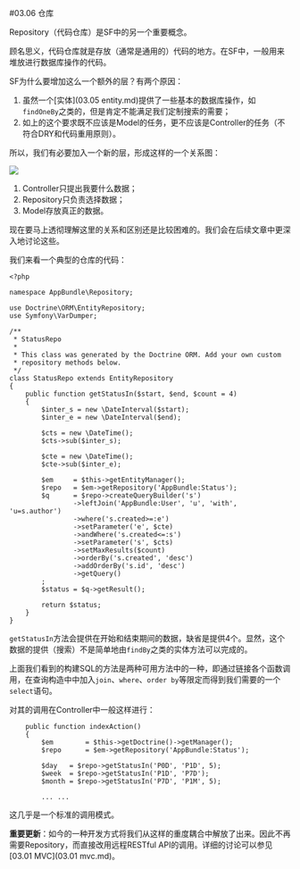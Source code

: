 #03.06 仓库

Repository（代码仓库）是SF中的另一个重要概念。

顾名思义，代码仓库就是存放（通常是通用的）代码的地方。在SF中，一般用来堆放进行数据库操作的代码。

SF为什么要增加这么一个额外的层？有两个原因：

1. 虽然一个[实体](03.05 entity.md)提供了一些基本的数据库操作，如`findOneBy`之类的，但是肯定不能满足我们定制搜索的需要；
2. 如上的这个要求既不应该是Model的任务，更不应该是Controller的任务（不符合DRY和代码重用原则）。

所以，我们有必要加入一个新的层，形成这样的一个关系图：

![](img/3.6-1.png)

1. Controller只提出我要什么数据；
2. Repository只负责选择数据；
3. Model存放真正的数据。

现在要马上透彻理解这里的关系和区别还是比较困难的。我们会在后续文章中更深入地讨论这些。

我们来看一个典型的仓库的代码：

```
<?php

namespace AppBundle\Repository;

use Doctrine\ORM\EntityRepository;
use Symfony\VarDumper;

/**
 * StatusRepo
 *
 * This class was generated by the Doctrine ORM. Add your own custom
 * repository methods below.
 */
class StatusRepo extends EntityRepository
{
	public function getStatusIn($start, $end, $count = 4)
    {
        $inter_s = new \DateInterval($start);
        $inter_e = new \DateInterval($end);

        $cts = new \DateTime();
        $cts->sub($inter_s);

        $cte = new \DateTime();
        $cte->sub($inter_e);

        $em     = $this->getEntityManager();
        $repo   = $em->getRepository('AppBundle:Status');
        $q      = $repo->createQueryBuilder('s')
                ->leftJoin('AppBundle:User', 'u', 'with', 'u=s.author')
                ->where('s.created>=:e')
                ->setParameter('e', $cte)
                ->andWhere('s.created<=:s')
                ->setParameter('s', $cts)
                ->setMaxResults($count)
                ->orderBy('s.created', 'desc')
                ->addOrderBy('s.id', 'desc')
                ->getQuery()
        ;
        $status = $q->getResult();

        return $status;
    }
} 
```

`getStatusIn`方法会提供在开始和结束期间的数据，缺省是提供4个。显然，这个数据的提供（搜索）不是简单地由`findBy`之类的实体方法可以完成的。

上面我们看到的构建SQL的方法是两种可用方法中的一种，即通过链接各个函数调用，在查询构造中中加入`join`、`where`、`order by`等限定而得到我们需要的一个`select`语句。

对其的调用在Controller中一般这样进行：

```
	public function indexAction()
    {
        $em        = $this->getDoctrine()->getManager();
        $repo      = $em->getRepository('AppBundle:Status');

        $day   = $repo->getStatusIn('P0D', 'P1D', 5);
        $week  = $repo->getStatusIn('P1D', 'P7D');
        $month = $repo->getStatusIn('P7D', 'P1M', 5);

		...	...

```

这几乎是一个标准的调用模式。

**重要更新**：如今的一种开发方式将我们从这样的重度耦合中解放了出来。因此不再需要Repository，而直接改用远程RESTful API的调用。详细的讨论可以参见[03.01 MVC](03.01 mvc.md)。